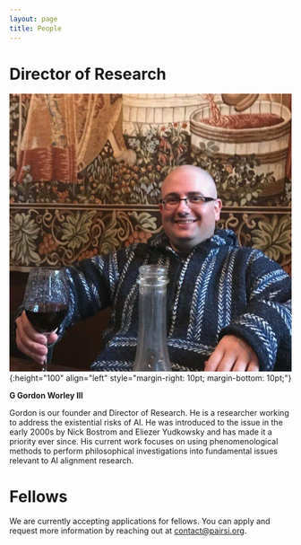 ```yaml
---
layout: page
title: People
---
```


# Director of Research

![Picture of G Gordon Worley III](/img/head_ggordonworleyiii.jpg){:height="100" align="left" style="margin-right: 10pt; margin-bottom: 10pt;"}

**G Gordon Worley III**

Gordon is our founder and Director of Research. He is a researcher working to address the existential risks of AI. He was introduced to the issue in the early 2000s by Nick Bostrom and Eliezer Yudkowsky and has made it a priority ever since. His current work focuses on using phenomenological methods to perform philosophical investigations into fundamental issues relevant to AI alignment research.

# Fellows

We are currently accepting applications for fellows. You can apply and request more information by reaching out at contact@pairsi.org.
